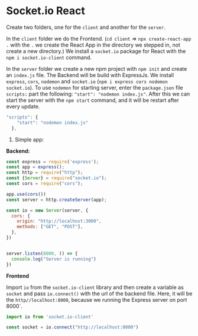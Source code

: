 <h1>Socket.io React</h1>

Create two folders, one for the `client` and another for the `server`.

In the `client` folder we do the Frontend. (`cd client` => `npx create-react-app .` with the `.` we create the React App in the directory we stepped in, not create a new directory.) We install a `socket.io` package for React with the `npm i socket.io-client` command.

In the `server` folder we create a new npm project with `npm init` and create an `index.js` file. The Backend will be build with ExpressJs. We install `express`, `cors`, `nodemon` and `socket.io` 
(`npm i express cors nodemon socket.io`). To use `nodemon` for starting server, enter the `package.json` file `scripts:` part the following: `"start": "nodemon index.js"`. After this we can start the server with the `npm start` command, and it will be restart after every update.
```js
"scripts": {
    "start": "nodemon index.js"
  },
```

1. Simple app:

**Backend:**
```js
const express = require('express');
const app = express();
const http = require("http");
const {Server} = require("socket.io");
const cors = require("cors");

app.use(cors())
const server = http.createServer(app);

const io = new Server(server, {
  cors: {
    origin: "http://localhost:3000",
    methods: ["GET", "POST"],
  },
})


server.listen(8000, () => {
  console.log("Server is running")
})
```
**Frontend**

Import `io` from the `socket.io-client` library and then create a variable as `socket` and pass `io.connect()` with the url of the backend file. Here, it will be the `http//localhost:8000`, because we running the Express server on port 8000`.

```js
import io from 'socket.io-client'

const socket = io.connect("http://localhost:8000")
```